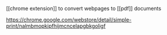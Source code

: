 [[chrome extension]] to convert webpages to [[pdf]] documents

https://chrome.google.com/webstore/detail/simple-print/nalmbmopkipfhijmcncelapgbkgoligf


